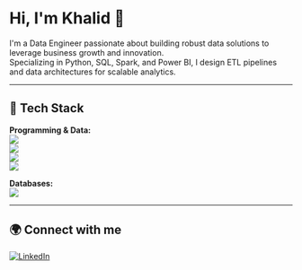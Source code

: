 # Hi, I'm Khalid 👋

I'm a Data Engineer passionate about building robust data solutions to leverage business growth and innovation.  
Specializing in Python, SQL, Spark, and Power BI, I design ETL pipelines and data architectures for scalable analytics.

---

## 🔧 Tech Stack

**Programming & Data:**  
<img src="https://img.shields.io/badge/Python-3776AB?style=flat&logo=python&logoColor=white" />  
<img src="https://img.shields.io/badge/SQL-000000?style=flat&logo=MySQL&logoColor=white" />  
<img src="https://img.shields.io/badge/Spark-E25A1C?style=flat&logo=Apache%20Spark&logoColor=white" />  
<img src="https://img.shields.io/badge/PowerBI-F2C811?style=flat&logo=PowerBI&logoColor=white" />

**Databases:**  
<img src="https://img.shields.io/badge/PostgreSQL-316192?style=flat&logo=postgresql&logoColor=white" />

---

## 🌍 Connect with me

[![LinkedIn](https://img.shields.io/badge/LinkedIn-0A66C2?style=flat&logo=linkedin&logoColor=white)](https://www.linkedin.com/in/khalidchafik)
